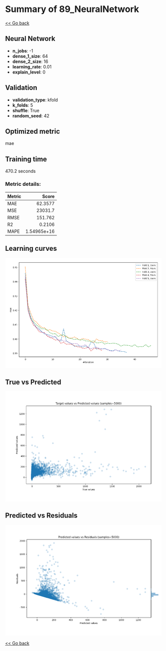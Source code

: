 # Summary of 89_NeuralNetwork

[<< Go back](../README.md)


## Neural Network
- **n_jobs**: -1
- **dense_1_size**: 64
- **dense_2_size**: 16
- **learning_rate**: 0.01
- **explain_level**: 0

## Validation
 - **validation_type**: kfold
 - **k_folds**: 5
 - **shuffle**: True
 - **random_seed**: 42

## Optimized metric
mae

## Training time

470.2 seconds

### Metric details:
| Metric   |           Score |
|:---------|----------------:|
| MAE      |    62.3577      |
| MSE      | 23031.7         |
| RMSE     |   151.762       |
| R2       |     0.2106      |
| MAPE     |     1.54965e+16 |



## Learning curves
![Learning curves](learning_curves.png)
## True vs Predicted

![True vs Predicted](true_vs_predicted.png)


## Predicted vs Residuals

![Predicted vs Residuals](predicted_vs_residuals.png)



[<< Go back](../README.md)
